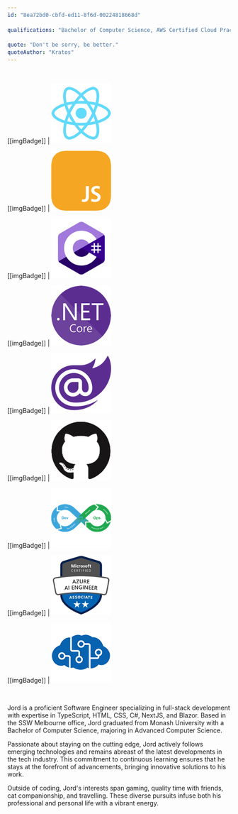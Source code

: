 ```yaml
---
id: "8ea72bd0-cbfd-ed11-8f6d-00224818668d"

qualifications: "Bachelor of Computer Science, AWS Certified Cloud Practitioner, ICAgile Certified Professional, Azure AI Engineer Associate"

quote: "Don't be sorry, be better."
quoteAuthor: "Kratos"
---
```


<br/>

[[imgBadge]]
| ![React](../badges/Developer-react.png)

[[imgBadge]]
| ![JavaScript](../badges/Developer-js.png)

[[imgBadge]]
| ![C#](../badges/Developer-c-sharp.png)

[[imgBadge]]
| ![Dotnet Core](../badges/Developer-dotnet-core.png)

[[imgBadge]]
| ![Blazor](../badges/Developer-blazor.png)

[[imgBadge]]
| ![GitHub](../badges/Developer-github.png)

[[imgBadge]]
| ![Devops](../badges/Developer-devops.png)

[[imgBadge]]
| ![Azure AI Engineer Associate](../badges/Certification-microsoft-azure-ai-engineer-associate.png)

[[imgBadge]]
| ![Cognitive Services](../badges/Developer-cognitive-services.png)

<br/>

Jord is a proficient Software Engineer specializing in full-stack development with expertise in TypeScript, HTML, CSS, C#, NextJS, and Blazor. Based in the SSW Melbourne office, Jord graduated from Monash University with a Bachelor of Computer Science, majoring in Advanced Computer Science.

Passionate about staying on the cutting edge, Jord actively follows emerging technologies and remains abreast of the latest developments in the tech industry. This commitment to continuous learning ensures that he stays at the forefront of advancements, bringing innovative solutions to his work.

Outside of coding, Jord's interests span gaming, quality time with friends, cat companionship, and travelling. These diverse pursuits infuse both his professional and personal life with a vibrant energy.
